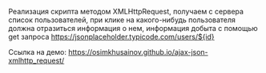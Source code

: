 Реализация скрипта методом XMLHttpRequest, получаем с сервера список пользователей, при клике на какого-нибудь пользователя должна отразиться информация о нем, информация добыта с помощью get запроса https://jsonplaceholder.typicode.com/users/${id}

Ссылка на демо: https://osimkhusainov.github.io/ajax-json-xmlhttp_request/
